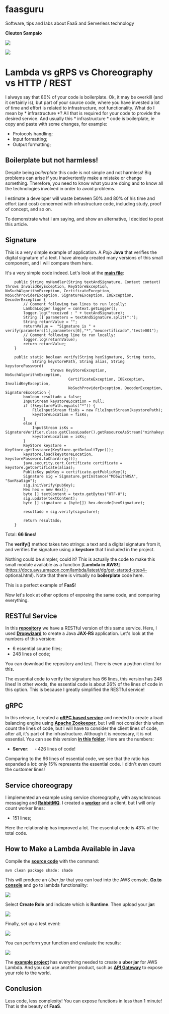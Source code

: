 # faasguru
Software, tips and labs about FaaS and Serverless technology

**Cleuton Sampaio** 

![](../../faasguru1.jpeg)

![](../../images/aws_java.png)

# Lambda vs gRPS vs Choreography vs HTTP / REST

I always say that 80% of your code is boilerplate. Ok, it may be overkill (and it certainly is), but part of your source code, where you have invested a lot of time and effort is related to infrastructure, not functionality. What do I mean by * infrastructure *? All that is required for your code to provide the desired service. And usually this * infrastructure * code is boilerplate, ie copy and paste with some changes, for example:

- Protocols handling;
- Input formatting;
- Output formatting;

## Boilerplate but not harmless!

Despite being *boilerplate* this code is not simple and not harmless! Big problems can arise if you inadvertently make a mistake or change something. Therefore, you need to know what you are doing and to know all the technologies involved in order to avoid problems.

I estimate a developer will waste between 50% and 80% of his time and effort (and cost) concerned with infrastructure code, including study, proof of concept, and so on.

To demonstrate what I am saying, and show an alternative, I decided to post this article.

## Signature

This is a very simple example of application. A *Pojo* **Java** that verifies the digital signature of a text. I have already created many versions of this small component, and I will compare them here.

It's a very simple code indeed. Let's look at the [**main file**](https://github.com/cleuton/faasguru/tree/master/awsjava/src/main/java/guru/faas/lambda/signature/SignatureVerifier.java):

```
    public String myHandler(String textAndSignature, Context context) throws InvalidKeyException, KeyStoreException, NoSuchAlgorithmException, CertificateException, NoSuchProviderException, SignatureException, IOException, DecoderException {
    	// Comment following two lines to run locally:
        LambdaLogger logger = context.getLogger();
        logger.log("received : " + textAndSignature);
        String [] parameters = textAndSignature.split(":");
        String returnValue = "";
		returnValue =  "Signature is " + verify(parameters[1],parameters[0],"*","meucertificado","teste001");
		// Comment following line to run locally:
		logger.log(returnValue);
        return returnValue;
    }
    
	public static boolean verify(String hexSignature, String texto,
			String keystorePath, String alias, String keystorePassword) 
					throws KeyStoreException, NoSuchAlgorithmException, 
							CertificateException, IOException, InvalidKeyException, 
							NoSuchProviderException, DecoderException, SignatureException {
		boolean resultado = false;
		InputStream keystoreLocation = null;
		if (!keystorePath.equals("*")) {
			FileInputStream fisKs = new FileInputStream(keystorePath);
			keystoreLocation = fisKs;
		}
		else {
			InputStream isKs = SignatureVerifier.class.getClassLoader().getResourceAsStream("minhakeystore.jks");
			keystoreLocation = isKs;
		}
	    KeyStore keystore = KeyStore.getInstance(KeyStore.getDefaultType());
	    keystore.load(keystoreLocation, keystorePassword.toCharArray());
	    java.security.cert.Certificate certificate = keystore.getCertificate(alias);
	    PublicKey pubKey = certificate.getPublicKey();
		Signature sig = Signature.getInstance("MD5withRSA", "SunRsaSign"); 
		sig.initVerify(pubKey);
		Hex hex = new Hex();
		byte [] textContent = texto.getBytes("UTF-8");
	    sig.update(textContent);
		byte [] signature = (byte[]) hex.decode(hexSignature);
	    
		resultado = sig.verify(signature);
		
		return resultado;
	}
```

Total: **66 lines**!

The **verify()** method takes two strings: a text and a digital signature from it, and verifies the signature using a **keystore** that I included in the project.

Nothing could be simpler, could it? This is actually the code to make this small module available as a function [**Lambda in AWS!**] (https://docs.aws.amazon.com/lambda/latest/dg/get-started-step4- optional.html). Note that there is virtually no **boilerplate** code here.

This is a perfect example of **FaaS**!

Now let's look at other options of exposing the same code, and comparing everything.

## RESTful Service

In this [**repository**](https://github.com/cleuton/servicechoreography/tree/master/javaApp/signature) we have a RESTful version of this same service. Here, I used [**Dropwizard**](https://www.dropwizard.io/en/stable/) to create a Java **JAX-RS** application. Let's look at the numbers of this version:

- 6 essential source files;
- 248 lines of code;

You can download the repository and test. There is even a python client for this.

The essential code to verify the signature has 66 lines, this version has 248 lines! In other words, the essential code is about 26% of the lines of code in this option. This is because I greatly simplified the RESTful service!

## gRPC

In this release, I created a [**gRPC  based service**](https://grpc.io/) and needed to create a load balancing engine using [**Apache Zookeeper**](https://zookeeper.apache.org/), but I will not consider this when count the lines of code, but I will have to consider the client lines of code, after all, it's part of the infrastructure. Although it is necessary, it is not essential. You can see this version [**in this folder**](https://github.com/cleuton/servicechoreography/tree/master/javaApp/grpcserverjava/src/main/java/com/obomprogramador/grpc). Here are the numbers:

- **Server**:
    - 426 lines of code!

Comparing to the 66 lines of essential code, we see that the ratio has expanded a lot: only 15% represents the essential code. I didn't even count the customer lines!

## Service choreograpy

I implemented an example using service choreography, with asynchronous messaging and [**RabbitMQ**](https://www.rabbitmq.com/). I created a [**worker**](https://github.com/cleuton/servicechoreography/tree/master/javaApp/choreography) and a client, but I will only count worker lines:

- 151 lines;

Here the relationship has improved a lot. The essential code is 43% of the total code.

## How to Make a Lambda Available in Java

Compile the [**source code**](https://github.com/cleuton/faasguru/tree/master/awsjava/src/main/java/guru/faas/lambda/signature) with the command:

```
mvn clean package shade: shade
```

This will produce an *Uber jar* that you can load into the AWS console. [**Go to console**](https://console.aws.amazon.com/lambda/home?region=us-east-1#/functions) and go to lambda functionality:

![](../../images/awslambdaconsole.png)

Select **Create Role** and indicate which is **Runtime**. Then upload your **jar**:

![](../../images/uploadzip.png)

Finally, set up a test event:

![](../../images/testevent.png)

You can perform your function and evaluate the results:

![](../../images/result.png)

The [**example project**](https://github.com/cleuton/faasguru/tree/master/awsjava/src/main/java/guru/faas/lambda/signature) has everything needed to create a **uber jar** for AWS Lambda. And you can use another product, such as [**API Gateway**](https://aws.amazon.com/api-gateway/) to expose your role to the world.


## Conclusion

Less code, less complexity! You can expose functions in less than 1 minute! That is the beauty of **FaaS**.
